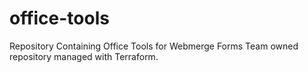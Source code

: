 # office-tools
Repository Containing Office Tools for Webmerge Forms Team owned repository managed with Terraform.
